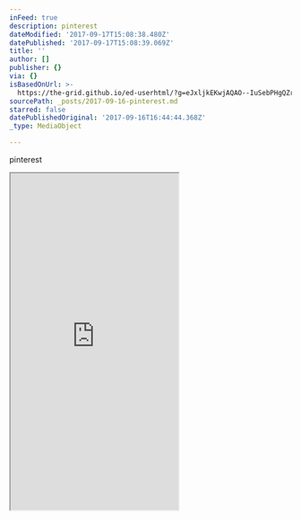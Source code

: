 ```yaml
---
inFeed: true
description: pinterest
dateModified: '2017-09-17T15:08:38.480Z'
datePublished: '2017-09-17T15:08:39.069Z'
title: ''
author: []
publisher: {}
via: {}
isBasedOnUrl: >-
  https://the-grid.github.io/ed-userhtml/?g=eJxljkEKwjAQAO--IuSebPHgQZr-wgdsk22TYpuQXQj-3hYFRa8zDEzPvqYiCvmxeRVooqq4eqcBkJmEbUmbUCUW6_MKC8MOktiF9dDDqx5OPaqAgmZ3JmSnaR0p3Jiq_vAxYw2mpSDR6XPXfSn2eCcTKc1RnL78q3d1mFhpcjqKFL4CtNZ-DueMkjjmAscgDk8CBE4O
sourcePath: _posts/2017-09-16-pinterest.md
starred: false
datePublishedOriginal: '2017-09-16T16:44:44.368Z'
_type: MediaObject

---
```

pinterest

<iframe src="https://the-grid.github.io/ed-userhtml/?g=eJxljkEKwjAQAO--IuSebPHgQZr-wgdsk22TYpuQXQj-3hYFRa8zDEzPvqYiCvmxeRVooqq4eqcBkJmEbUmbUCUW6_MKC8MOktiF9dDDqx5OPaqAgmZ3JmSnaR0p3Jiq_vAxYw2mpSDR6XPXfSn2eCcTKc1RnL78q3d1mFhpcjqKFL4CtNZ-DueMkjjmAscgDk8CBE4O" height="600" style=""></iframe>